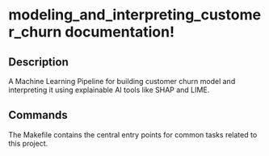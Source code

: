 # modeling_and_interpreting_customer_churn documentation!

## Description

A Machine Learning Pipeline for building customer churn model and interpreting it using explainable AI tools like SHAP and LIME.

## Commands

The Makefile contains the central entry points for common tasks related to this project.
